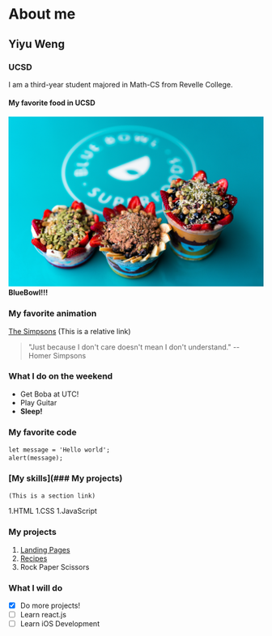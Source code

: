 # About me
## Yiyu Weng
### UCSD
I am a third-year student majored in Math-CS from Revelle College.
#### My favorite food in UCSD
![This is a alt text.](/images/BlueBowl.png "This is a sample image.")
**BlueBowl!!!**
### My favorite animation
[The Simpsons](/images/family.jpeg)
(This is a relative link)

>"Just because I don't care doesn't mean I don't understand." -- Homer Simpsons
>

### What I do on the weekend
* Get Boba at UTC!
* Play Guitar
* __**Sleep!**__


### My favorite code
```
let message = 'Hello world';
alert(message);
```
### [My skills](### My projects)
    (This is a section link)
1.HTML
1.CSS
1.JavaScript

### My projects
1. [Landing Pages](https://github.com/yyWeng/odin-Landing-Page.git)
2. [Recipes](https://github.com/yyWeng/odin-recipes.git) 
3. Rock Paper Scissors

### What I will do
-[x] Do more projects!
-[ ] Learn react.js
-[ ] Learn iOS Development